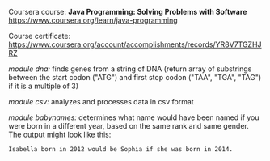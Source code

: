 Coursera course: **Java Programming: Solving Problems with Software** https://www.coursera.org/learn/java-programming

Course certificate:
https://www.coursera.org/account/accomplishments/records/YR8V7TGZHJRZ

*module dna:* finds genes from a string of DNA (return array of substrings between the start codon ("ATG") and first stop codon ("TAA", "TGA", "TAG") if it is a multiple of 3)
   
*module csv:* analyzes and processes data in csv format

*module babynames:* determines what name would have been named if you were born in a different year,  based on the same rank and same gender. The output might look like this:
  ```
  Isabella born in 2012 would be Sophia if she was born in 2014.
```

